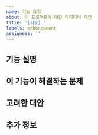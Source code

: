 ```yaml
---
name: 기능 요청
about: 이 프로젝트에 대한 아이디어 제안
title: '[기능] '
labels: enhancement
assignees: ''
---
```


## 기능 설명
<!-- 원하는 기능에 대한 명확하고 간결한 설명 -->

## 이 기능이 해결하는 문제
<!-- 문제에 대한 명확하고 간결한 설명. 예: 나는 항상 [...] 때문에 불편합니다 -->

## 고려한 대안
<!-- 고려한 대체 솔루션이나 기능에 대한 명확하고 간결한 설명 -->

## 추가 정보
<!-- 기능 요청에 대한 기타 컨텍스트, 목업 또는 스크린샷 추가 -->